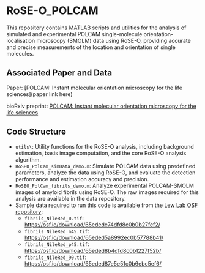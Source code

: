 # RoSE-O_POLCAM

This repository contains MATLAB scripts and utilities for the analysis of simulated and experimental POLCAM single-molecule orientation-localisation microscopy (SMOLM) data using RoSE-O, providing accurate and precise measurements of the location and orientation of single molecules.

## Associated Paper and Data

Paper: [POLCAM: Instant molecular orientation microscopy for the life sciences](paper link here)

bioRxiv preprint: [POLCAM: Instant molecular orientation microscopy for the life sciences](https://doi.org/10.1101/2023.02.07.527479)

<!-- Data repository: [POLCAM-SMOLM data](link to data here)  -->

## Code Structure

- `utils\`: Utility functions for the RoSE-O analysis, including background estimation, basis image computation, and the core RoSE-O analysis algorithm.
- `RoSEO_PolCam_simData_demo.m`: Simulate POLCAM data using predefined parameters, analyze the data using RoSE-O, and evaluate the detection performance and estimation accuracy and precision.
- `RoSEO_PolCam_fibrils_demo.m`: Analyze experimental POLCAM-SMOLM images of amyloid fibrils using RoSE-O. The raw images required for this analysis are available in the data repository.
- Sample data required to run this code is available from the [Lew Lab OSF repository](https://osf.io/utjmr/):
  - `fibrils_NileRed_0.tif`: https://osf.io/download/65ededc74dfd8c0b0b27fcf2/
  - `fibrils_NileRed_n45.tif`: https://osf.io/download/65eded5a8992ec0b57788b41/
  - `fibrils_NileRed_p45.tif`: https://osf.io/download/65eded8b4dfd8c0b1227f52b/
  - `fibrils_NileRed_90.tif`: https://osf.io/download/65eded87e5e51c0b6ebc5ef6/
